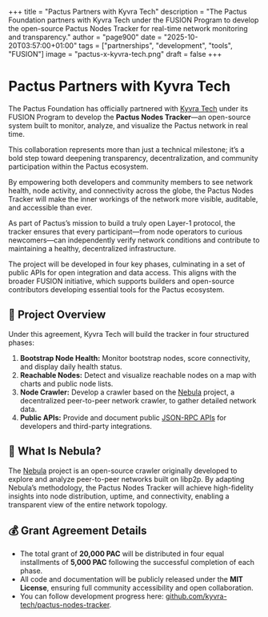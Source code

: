 +++
title = "Pactus Partners with Kyvra Tech"
description = "The Pactus Foundation partners with Kyvra Tech under the FUSION Program to develop the open-source Pactus Nodes Tracker for real-time network monitoring and transparency."
author = "page900"
date = "2025-10-20T03:57:00+01:00"
tags = ["partnerships", "development", "tools", "FUSION"]
image = "pactus-x-kyvra-tech.png"
draft = false
+++

# Pactus Partners with Kyvra Tech

The Pactus Foundation has officially partnered with [Kyvra Tech](https://kyvra.xyz) under its FUSION Program to develop the **Pactus Nodes Tracker**—an open-source system built to monitor, analyze, and visualize the Pactus network in real time.

This collaboration represents more than just a technical milestone; it’s a bold step toward deepening transparency, decentralization, and community participation within the Pactus ecosystem.

By empowering both developers and community members to see network health, node activity, and connectivity across the globe, the Pactus Nodes Tracker will make the inner workings of the network more visible, auditable, and accessible than ever.

As part of Pactus’s mission to build a truly open Layer-1 protocol, the tracker ensures that every participant—from node operators to curious newcomers—can independently verify network conditions and contribute to maintaining a healthy, decentralized infrastructure.

The project will be developed in four key phases, culminating in a set of public APIs for open integration and data access. This aligns with the broader FUSION initiative, which supports builders and open-source contributors developing essential tools for the Pactus ecosystem.

## 🧭 Project Overview

Under this agreement, Kyvra Tech will build the tracker in four structured phases:



1. **Bootstrap Node Health:** Monitor bootstrap nodes, score connectivity, and display daily health status.
2. **Reachable Nodes:** Detect and visualize reachable nodes on a map with charts and public node lists.
3. **Node Crawler:** Develop a crawler based on the [Nebula](https://github.com/dennis-tra/nebula) project, a decentralized peer-to-peer network crawler, to gather detailed network data.
4. **Public APIs:** Provide and document public [JSON-RPC APIs](https://tracker.kyvra.xyz/json-rpc) for developers and third-party integrations.



## 🧩 What Is Nebula?



The [Nebula](https://github.com/dennis-tra/nebula) project is an open-source crawler originally developed to explore and analyze peer-to-peer networks built on libp2p. By adapting Nebula’s methodology, the Pactus Nodes Tracker will achieve high-fidelity insights into node distribution, uptime, and connectivity, enabling a transparent view of the entire network topology.



## 💰 Grant Agreement Details



* The total grant of **20,000 PAC** will be distributed in four equal installments of **5,000 PAC** following the successful completion of each phase.
* All code and documentation will be publicly released under the **MIT License**, ensuring full community accessibility and open collaboration.
* You can follow development progress here: [github.com/kyvra-tech/pactus-nodes-tracker](https://github.com/kyvra-tech/pactus-nodes-tracker).



 


